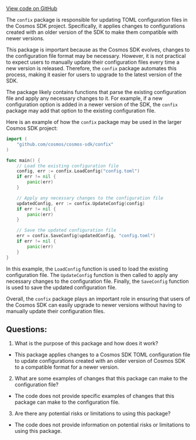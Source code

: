 [View code on GitHub](https://github.com/cosmos/cosmos-sdk.git/tools/confix/doc.go)

The `confix` package is responsible for updating TOML configuration files in the Cosmos SDK project. Specifically, it applies changes to configurations created with an older version of the SDK to make them compatible with newer versions. 

This package is important because as the Cosmos SDK evolves, changes to the configuration file format may be necessary. However, it is not practical to expect users to manually update their configuration files every time a new version is released. Therefore, the `confix` package automates this process, making it easier for users to upgrade to the latest version of the SDK.

The package likely contains functions that parse the existing configuration file and apply any necessary changes to it. For example, if a new configuration option is added in a newer version of the SDK, the `confix` package may add that option to the existing configuration file. 

Here is an example of how the `confix` package may be used in the larger Cosmos SDK project:

```go
import (
    "github.com/cosmos/cosmos-sdk/confix"
)

func main() {
    // Load the existing configuration file
    config, err := confix.LoadConfig("config.toml")
    if err != nil {
        panic(err)
    }

    // Apply any necessary changes to the configuration file
    updatedConfig, err := confix.UpdateConfig(config)
    if err != nil {
        panic(err)
    }

    // Save the updated configuration file
    err = confix.SaveConfig(updatedConfig, "config.toml")
    if err != nil {
        panic(err)
    }
}
```

In this example, the `LoadConfig` function is used to load the existing configuration file. The `UpdateConfig` function is then called to apply any necessary changes to the configuration file. Finally, the `SaveConfig` function is used to save the updated configuration file. 

Overall, the `confix` package plays an important role in ensuring that users of the Cosmos SDK can easily upgrade to newer versions without having to manually update their configuration files.
## Questions: 
 1. What is the purpose of this package and how does it work?
- This package applies changes to a Cosmos SDK TOML configuration file to update configurations created with an older version of Cosmos SDK to a compatible format for a newer version.

2. What are some examples of changes that this package can make to the configuration file?
- The code does not provide specific examples of changes that this package can make to the configuration file.

3. Are there any potential risks or limitations to using this package?
- The code does not provide information on potential risks or limitations to using this package.